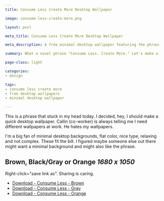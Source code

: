 ```yaml
---
title: Consume Less Create More Desktop Wallpaper

image: consume-less-create-more.png

layout: post

meta_title: Consume Less Create More Desktop Wallpaper

meta_description: A free minimal desktop wallpaper featuring the phrase "consume less. create more".  1680 x 1050.

summary: What a novel phrase "Consume Less. Create More." Let's make a wallpaper.

page-class: light

categories:
- design

tags:
- consume less create more
- free desktop wallpapers
- minimal desktop wallpaper

---
```


This is a phrase that stuck in my head today. I decided, hey, I should make a quick desktop wallpaper. Callin (co-worker) is always telling me I need different wallpapers at work. He hates my wallpapers.

I'm a big fan of minimal desktop backgrounds, flat color, nice type, relaxing and not complex. These fit the bill. I figured maybe someone else out there might want a minimal background and might also like the phrase.

## Brown, Black/Gray or Orange <em>1680 x 1050</em>


Right-click="save link as". Sharing is caring.


<ul class="downloads">
  <li><a href="/assets/downloads/blog/images/consumeless.jpg">Download - Consume Less - Brown</a></li>
  <li><a href="/assets/downloads/blog/images/consumeless2.jpg">Download - Consume Less - Gray</a></li>
  <li><a href="/assets/downloads/blog/images/consumeless3.jpg">Download - Consume Less - Orange</a></li>
</ul>
